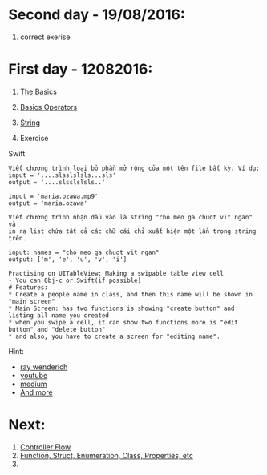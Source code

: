 # Second day - 19/08/2016:
1. correct exerise


# First day - 12082016:
1. [The Basics](https://developer.apple.com/library/ios/documentation/Swift/Conceptual/Swift_Programming_Language/TheBasics.html#//apple_ref/doc/uid/TP40014097-CH5-ID309)
2. [Basics Operators](https://developer.apple.com/library/ios/documentation/Swift/Conceptual/Swift_Programming_Language/BasicOperators.html#//apple_ref/doc/uid/TP40014097-CH6-ID60)
3. [String](https://developer.apple.com/library/ios/documentation/Swift/Conceptual/Swift_Programming_Language/StringsAndCharacters.html)

4. Exercise

Swift
```
Viết chương trình loại bỏ phần mở rộng của một tên file bất kỳ. Ví dụ:
input = '....slsslslsls...sls'
output = '....slsslslsls..'

input = 'maria.ozawa.mp9'
output = 'maria.ozawa'
```

```
Viết chương trình nhận đầu vào là string "cho meo ga chuot vit ngan" và
in ra list chứa tất cả các chữ cái chỉ xuất hiện một lần trong string trên.

input: names = "cho meo ga chuot vit ngan"
output: ['m', 'e', 'u', 'v', 'i']
```

```
Practising on UITableView: Making a swipable table view cell
- You can Obj-c or Swift(if possible)
# Features:
* Create a people name in class, and then this name will be shown in "main screen"
* Main Screen: has two functions is showing "create button" and listing all name you created
* when you swipe a cell, it can show two functions more is "edit button" and "delete button"
* and also, you have to create a screen for "editing name".
```

Hint: 
* [ray wenderich](https://www.raywenderlich.com/62435/make-swipeable-table-view-cell-actions-without-going-nuts-scroll-views)
* [youtube](https://www.youtube.com/watch?v=T0xzTbXhOvE)
* [medium](https://medium.com/ios-os-x-development/swipeable-table-view-cells-in-ios-apps-472da0af1935#.pg8qjo6sd)
* [And more](http://www.teehanlax.com/blog/reproducing-the-ios-7-mail-apps-interface/)


# Next:
1. [Controller Flow]()
2. [Function, Struct, Enumeration, Class, Properties, etc]()
3. 


